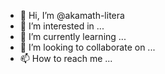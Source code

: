 - 👋 Hi, I’m @akamath-litera
- 👀 I’m interested in ...
- 🌱 I’m currently learning ...
- 💞️ I’m looking to collaborate on ...
- 📫 How to reach me ...

<!---
akamath-litera/akamath-litera is a ✨ special ✨ repository because its `README.md` (this file) appears on your GitHub profile.
You can click the Preview link to take a look at your changes.
--->
